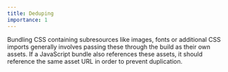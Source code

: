```yaml
---
title: Deduping
importance: 1
---
```


Bundling CSS containing subresources like images, fonts or additional CSS imports generally involves passing these through the build as their own assets. If a JavaScript bundle also references these assets, it should reference the same asset URL in order to prevent duplication.
